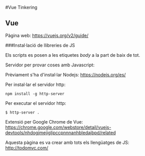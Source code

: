 #Vue Tinkering

## Vue

Pàgina web: https://vuejs.org/v2/guide/ 


###Instal·lació de llibreries de JS

Els scripts es posen a les etiquetes *body* a la part de baix de tot. 

Servidor per provar coses amb Javascript:

Prèviament s'ha d'instal·lar Nodejs:
https://nodejs.org/es/ 

Per instal·lar el servidor http:

    npm install -g http-server

Per executar el servidor http:
    
    $ http-server .

Extensió per Google Chrome de Vue:
https://chrome.google.com/webstore/detail/vuejs-devtools/nhdogjmejiglipccpnnnanhbledajbpd/related 

Aquesta pàgina es va crear amb tots els llengüatges de JS:
http://todomvc.com/ 


